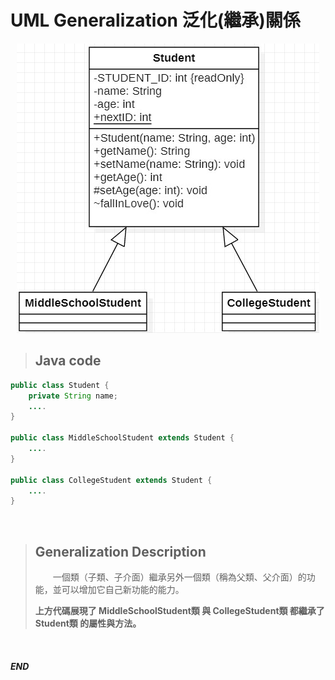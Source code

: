 # UML Generalization 泛化(繼承)關係

<center>

![](https://raw.githubusercontent.com/alsk1369854/Ming_Home_Google_Sites/master/Technical_Article/UML/images/UML_Generalization.jpg)
</center>

> ## Java code
```java
public class Student {
    private String name;    
    ....
}

public class MiddleSchoolStudent extends Student {
    ....
}

public class CollegeStudent extends Student {
    ....
}
```

<br/>

> ## Generalization Description
>
> &emsp;&emsp;一個類（子類、子介面）繼承另外一個類（稱為父類、父介面）的功能，並可以增加它自己新功能的能力。
>
> __上方代碼展現了 MiddleSchoolStudent類 與 CollegeStudent類 都繼承了 Student類 的屬性與方法。__

<br/>

#### _END_